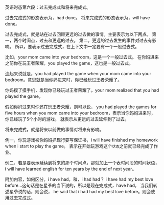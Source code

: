 英语时态第六段：过去完成式和将来完成式。

过去完成式的形态表示为，had done。
将来完成式的形态表示为，will have done。

过去完成式，就是站在过去回顾更远的过去做的事情。主要表示为以下两点。
第一，两个时间点，过去和更远的过去。
第二，更远的过去发生的事件对过去有影响。
所以，要表示过去完成式，在上下文中一定要有一个一般过去式。

比如，your mom came into your bedroom，这是一个一般过去式。
在你妈进来之前你在玩王者荣耀，you played the game，这也是一般过去式。

连起来说就是，you had played the game when your mom came into your bedroom。意思就是当你妈进来时，你已经玩过王者荣耀了。

你妈摸了摸手机，发现你已经玩过王者荣耀了。your mom realized that you had played the game。

假如你妈过来时你还在玩王者荣耀，则可以说，
you had played the games for five hours when you mom came into your bedroom，表示当你妈妈进来时，你已经玩了5个小时的游戏。
就表示从更远的过去延伸到了过去。

将来完成式，就是将来以前做的事情对将来有影响。

例一，你玩游戏被你妈妈抓现行要写保证书，i will have finished my homework when i start to play the game。
表示在开始玩游戏这个`状态`之前就已经完成了作业。

例二，若是要表示延续到将来的那个时间点，那就加上一个表时间段的时间状语，
i will have learned english for ten years by the end of next year。

附加内容，如何区分，i have had，和，i had had？
i have had my best love before...这句话是在星爷的当下说的，所以是现在完成式，have had。
当我们转述星爷说的话，则会说，
he said that i had had my best love before。则会使用过去完成式。




